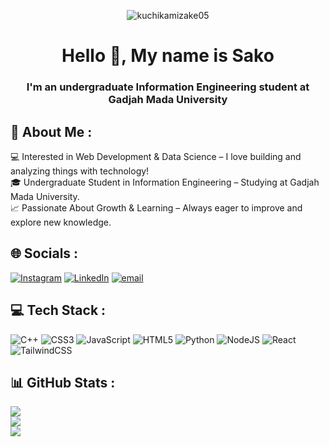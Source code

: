 <p align="center"> <img src="https://komarev.com/ghpvc/?username=kuchikamizake05&label=Profile%20views&color=0e75b6&style=flat" alt="kuchikamizake05" /> </p>

<h1 align="center">Hello 👋, My name is Sako</h1>
<h3 align="center">I'm an undergraduate Information Engineering student at Gadjah Mada University</h3>

## 💫 About Me :
💻 Interested in Web Development & Data Science – I love building and analyzing things with technology!<br>🎓 Undergraduate Student in Information Engineering – Studying at Gadjah Mada University.<br>📈 Passionate About Growth & Learning – Always eager to improve and explore new knowledge.


## 🌐 Socials :
[![Instagram](https://img.shields.io/badge/Instagram-%23E4405F.svg?logo=Instagram&logoColor=white)](https://instagram.com/fsid.jp) [![LinkedIn](https://img.shields.io/badge/LinkedIn-%230077B5.svg?logo=linkedin&logoColor=white)](https://linkedin.com/in/faaid-sakhaa) [![email](https://img.shields.io/badge/Email-D14836?logo=gmail&logoColor=white)](mailto:faaidsakhaa@gmail.com) 

## 💻 Tech Stack :
![C++](https://img.shields.io/badge/c++-%2300599C.svg?style=for-the-badge&logo=c%2B%2B&logoColor=white) ![CSS3](https://img.shields.io/badge/css3-%231572B6.svg?style=for-the-badge&logo=css3&logoColor=white) ![JavaScript](https://img.shields.io/badge/javascript-%23323330.svg?style=for-the-badge&logo=javascript&logoColor=%23F7DF1E) ![HTML5](https://img.shields.io/badge/html5-%23E34F26.svg?style=for-the-badge&logo=html5&logoColor=white) ![Python](https://img.shields.io/badge/python-3670A0?style=for-the-badge&logo=python&logoColor=ffdd54) ![NodeJS](https://img.shields.io/badge/node.js-6DA55F?style=for-the-badge&logo=node.js&logoColor=white) ![React](https://img.shields.io/badge/react-%2320232a.svg?style=for-the-badge&logo=react&logoColor=%2361DAFB) ![TailwindCSS](https://img.shields.io/badge/tailwindcss-%2338B2AC.svg?style=for-the-badge&logo=tailwind-css&logoColor=white)
## 📊 GitHub Stats :
![](https://github-readme-stats.vercel.app/api?username=kuchikamizake05&theme=radical&hide_border=false&include_all_commits=false&count_private=false)<br/>
![](https://nirzak-streak-stats.vercel.app/?user=kuchikamizake05&theme=radical&hide_border=false)<br/>
![](https://github-readme-stats.vercel.app/api/top-langs/?username=kuchikamizake05&theme=radical&hide_border=false&include_all_commits=false&count_private=false&layout=compact)


<!-- Proudly created with GPRM ( https://gprm.itsvg.in ) -->
